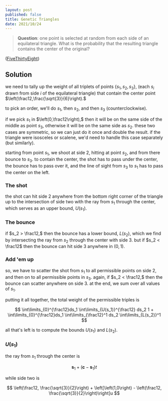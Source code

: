 ```yaml
---
layout: post
published: false
title: Genetic Triangles
date: 2021/10/24
---
```


>**Question**: one point is selected at random from each side of an equilateral triangle. What is the probability that the resulting triangle contains the center of the original?


<!--more-->

([FiveThirtyEight](URL))

## Solution

we need to tally up the weight of all triplets of points $\{s_1, s_2, s_3\},$ (each $s_i$ drawn from side $i$ of the equilateral triangle) that contain the center point $\left(\frac12,\frac{\sqrt{3}}{6}\right).$

to pick an order, we'll do $s_1,$ then $s_2,$ and then $s_3$ (counterclockwise). 

if we pick $s_1$ in $\left(0,\frac12\right),$ then it will be on the same side of the middle as point $s_3,$ otherwise it will be on the same side as $s_2.$ these two cases are symmetric, so we can just do it once and double the result. if the triangle were isosceles or scalene, we'd need to handle this case separately (but similarly).

starting from point $s_1,$ we shoot at side 2, hitting at point $s_2,$ and from there bounce to $s_3.$ to contain the center, the shot has to pass under the center, the bounce has to pass over it, and the line of sight from $s_3$ to $s_1$ has to pass the center on the left.

### The shot

the shot can hit side 2 anywhere from the bottom right corner of the triangle up to the intersection of side two with the ray from $s_1$ through the center, which serves as an upper bound, $U(s_1).$

### The bounce

if $s_2  > \frac12,$ then the bounce has a lower bound, $L(s_2),$ which we find by intersecting the ray from $s_2$ through the center with side 3. but if $s_2 < \frac12$ then the bounce can hit side 3 anywhere in $\left(0,1\right).$ 

### Add 'em up

so, we have to scatter the shot from $s_1$ to all permissible points on side 2, and then on to all permissible points in $s_3.$ again, if $s_2 < \frac12,$ then the bounce can scatter anywhere on side 3. at the end, we sum over all values of $s_1.$ 

putting it all together, the total weight of the permissible triples is 

$$
\int\limits_{0}^{\frac12}ds_1 \int\limits_{U(s_1)}^{\frac12} ds_2 1 + \int\limits_{0}^{\frac12}ds_1 \int\limits_{\frac12}^1 ds_2 \int\limits_{L(s_2)}^1
$$

all that's left is to compute the bounds $U(s_1)$ and $L(s_2).$

### $U(s_1)$

the ray from $s_1$ through the center is 

$$
\mathbf{s}_1 + \left(\mathbf{c} - \mathbf{s}_1\right)t
$$

while side two is

$$
\left(\frac12, \frac{\sqrt{3}}{2}\right) + \left[\left(1,0\right) - \left(\frac12, \frac{\sqrt{3}}{2}\right)\right]u
$$



<br>
